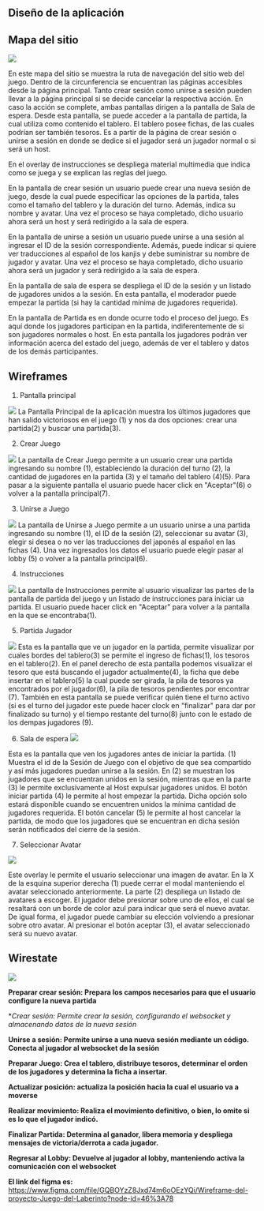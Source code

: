 ## Diseño de la aplicación

## Mapa del sitio
![](https://github.com/Esteban201483/appweb20a-Esteban-Joel/blob/master/design/sitemap/Mapa%20de%20sitio.jpg)

En este mapa del sitio se muestra la ruta de navegación del sitio web del juego.  Dentro de la circunferencia se encuentran las páginas accesibles desde la página principal. Tanto crear sesión como unirse a sesión pueden llevar a la página principal si se decide cancelar la respectiva acción. En caso la acción se complete, ambas pantallas dirigen a la pantalla de Sala de espera. Desde esta pantalla, se puede acceder a la pantalla de partida, la cual utiliza como contenido el tablero. El tablero posee fichas, de las cuales podrían ser también tesoros. Es a partir de la página de crear sesión  o unirse a sesión en donde se dedice si el jugador será un jugador normal o si será un host.

En el overlay de instrucciones se despliega material multimedia que indica como se juega y se explican las reglas del juego.

En la pantalla de crear sesión un usuario puede crear una nueva sesión de juego, desde la cual puede especificar las opciones de la partida, tales como el tamaño del tablero y la duración del turno. Además, indica su nombre y avatar. Una vez el proceso se haya completado, dicho usuario ahora será un host y será redirigido a la sala de espera.

 En la pantalla de unirse a sesión un usuario puede unirse a una sesión al ingresar el ID de la sesión correspondiente. Además, puede indicar si quiere ver traducciones al español de los kanjis y debe suministrar su nombre de jugador y avatar. Una vez el proceso se haya completado, dicho usuario ahora será un jugador y será redirigido a la sala de espera.
 
 En la pantalla de sala de espera se despliega el ID de la sesión y un listado de jugadores unidos a la sesión. En esta pantalla, el moderador puede empezar la partida (si hay la cantidad mínima de jugadores requerida).
 
 En la pantalla de Partida es en donde ocurre todo el proceso del juego. Es aquí donde los jugadores participan en la partida, indiferentemente de si son jugadores normales o host. En esta pantalla los jugadores podrán ver información acerca del estado del juego, además de ver el tablero y datos de los demás participantes.

 
## Wireframes

1. Pantalla principal

![](https://github.com/Esteban201483/appweb20a-Esteban-Joel/blob/master/design/src/Pagina%20principal.png)
La Pantalla Principal de la aplicación muestra los últimos jugadores que han salido victoriosos en el juego (1) y nos da dos opciones: crear una partida(2) y buscar una partida(3).


2. Crear Juego

![](https://github.com/Esteban201483/appweb20a-Esteban-Joel/blob/master/design/src/crear%20juego.png)
La pantalla de Crear Juego permite a un usuario crear una partida ingresando su nombre (1), estableciendo la duración del turno (2), la cantidad de jugadores en la partida (3) y el tamaño del tablero (4)(5). Para pasar a la siguiente pantalla el usuario puede hacer click en "Aceptar"(6) o volver a la pantalla principal(7).


3. Unirse a Juego

![](https://github.com/Esteban201483/appweb20a-Esteban-Joel/blob/master/design/src/unirse%20a%20partida.png)
La pantalla de Unirse a Juego permite a un usuario unirse a una partida ingresando su nombre (1), el ID de la sesión (2), seleccionar su avatar (3), elegir si desea o no ver las traducciones del japonés al español en las fichas (4). Una vez ingresados los datos el usuario puede elegir pasar al lobby (5) o volver a la pantalla principal(6).

4. Instrucciones

![](https://github.com/Esteban201483/appweb20a-Esteban-Joel/blob/master/design/src/instrucciones.png)
La pantalla de Instrucciones permite al usuario visualizar las partes de la pantalla de partida del juego y un listado de instrucciones para iniciar ua partida. El usuario puede hacer click en "Aceptar" para volver a la pantalla en la que se encontraba(1).

5. Partida Jugador

![](https://github.com/Esteban201483/appweb20a-Esteban-Joel/blob/master/design/src/Partida%20jugador.png)
Esta es la pantalla que ve un jugador en la partida, permite visualizar por cuales bordes del tablero(3) se permite el ingreso de fichas(1), los tesoros en el tablero(2). En el panel derecho de esta pantalla podemos visualizar el tesoro que está buscando el jugador actualmente(4), la ficha que debe insertar en el tablero(5) la cual puede ser girada, la pila de tesoros ya encontrados por el jugador(6), la pila de tesoros pendientes por encontrar (7). También en esta pantalla se puede verificar quién tiene el turno activo (si es el turno del jugador este puede hacer clock en "finalizar" para dar por finalizado su turno) y el tiempo restante del turno(8) junto con le estado de los dempas jugadores (9).

6. Sala de espera
![](https://github.com/Esteban201483/appweb20a-Esteban-Joel/blob/master/design/src/sala%20de%20espera.png)

Esta es la pantalla que ven los jugadores antes de iniciar la partida. (1) Muestra el id de la Sesión de Juego con el objetivo de que sea compartido y así más jugadores puedan unirse a la sesión. En (2) se muestran los jugadores que se encuentran unidos en la sesión, mientras que en la parte (3) le permite exclusivamente al Host expulsar jugadores unidos. El botón iniciar partida (4) le permite al host empezar la partida. Dicha opción solo estará disponible cuando se encuentren unidos la mínima cantidad de jugadores requerida. El botón cancelar (5) le permite al host cancelar la partida, de modo que los jugadores que se encuentran en dicha sesión serán notificados del cierre de la sesión.

7. Seleccionar Avatar

![](https://github.com/Esteban201483/appweb20a-Esteban-Joel/blob/master/design/src/seleccionar%20avatar.png)

Este overlay le permite el usuario seleccionar una imagen de avatar. En la X de la esquina superior derecha (1) puede cerrar el modal manteniendo el avatar seleccionado anteriormente. La parte (2) despliega un listado de avatares a escoger. El jugador debe presionar sobre uno de ellos, el cual se resaltará con un borde de color azul para indicar que será el nuevo avatar. De igual forma, el jugador puede cambiar su elección volviendo a presionar sobre otro avatar. Al presionar el botón aceptar (3), el avatar seleccionado será su nuevo avatar. 

## Wirestate

![](https://github.com/Esteban201483/appweb20a-Esteban-Joel/blob/master/design/wirestates/wirestates%20diagram.svg)

**Preparar crear sesión: Prepara los campos necesarios para que el usuario configure la nueva partida**

**Crear sesión: Permite crear la sesión, configurando el websocket y almacenando datos de la nueva sesión*

**Unirse a sesión: Permite unirse a una nueva sesión mediante un código. Conecta al jugador al websocket de la sesión**

**Preparar Juego: Crea el tablero, distribuye tesoros, determinar el orden de los jugadores y determina la ficha a insertar.**

**Actualizar posición: actualiza la posición hacia la cual el usuario va a moverse**

**Realizar movimiento: Realiza el movimiento definitivo, o bien, lo omite si es lo que el jugador indicó.**

**Finalizar Partida: Determina al ganador, libera memoria y despliega mensajes de victoria/derrota a cada jugador.**

**Regresar al Lobby: Devuelve al jugador al lobby, manteniendo activa la comunicación con el websocket**










**El link del figma es:** https://www.figma.com/file/GQBOYzZ8Jxd74m6oOEzYQi/Wireframe-del-proyecto-Juego-del-Laberinto?node-id=46%3A78 
